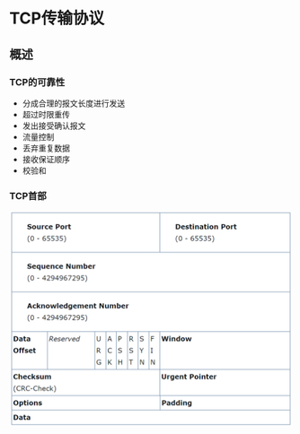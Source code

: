 # TCP传输协议

## 概述

### TCP的可靠性

- 分成合理的报文长度进行发送
- 超过时限重传
- 发出接受确认报文
- 流量控制
- 丢弃重复数据
- 接收保证顺序
- 校验和

### TCP首部

![image-20201121170128369](../../.gitbook/assets/tcp-header.png)



